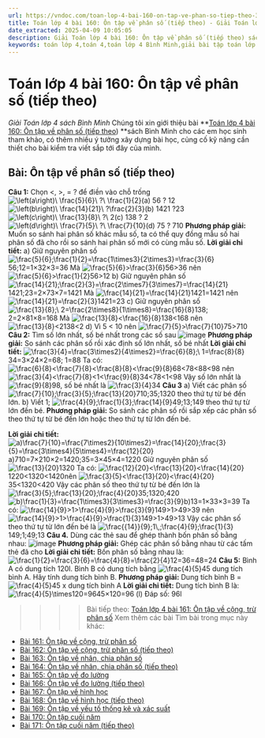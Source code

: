 ```yaml
---
url: https://vndoc.com/toan-lop-4-bai-160-on-tap-ve-phan-so-tiep-theo-336953
title: Toán lớp 4 bài 160: Ôn tập về phân số (tiếp theo) - Giải Toán lớp 4 sách Bình Minh - VnDoc.com
date_extracted: 2025-04-09 10:05:05
description: Giải Toán lớp 4 bài 160: Ôn tập về phân số (tiếp theo) sách Bình Minh có hướng dẫn giải chi tiết các câu hỏi trong SGK Toán lớp 4 Bình Minh.
keywords: toán lớp 4,toán 4,toán lớp 4 Bình Minh,giải bài tập toán lớp 4 Bình Minh,giải toán lớp 4 Bình Minh,toán lớp 4 sách Bình Minh,toán 4 Bình Minh,giải sách toán lớp 4 Bình Minh,Toán lớp 4 Bài 160 Ôn tập về phân số (tiếp theo),giải toán 4 bài 160
---
```


# Toán lớp 4 bài 160: Ôn tập về phân số \(tiếp theo\)
_Giải Toán lớp 4 sách Bình Minh_
Chúng tôi xin giới thiệu bài **[Toán lớp 4 bài 160: Ôn tập về phân số \(tiếp theo](<https://vndoc.com/toan-lop-4-bai-160-on-tap-ve-phan-so-tiep-theo-336953>)\) **sách Bình Minh cho các em học sinh tham khảo, có thêm nhiều ý tưởng xây dựng bài học, củng cố kỹ năng cần thiết cho bài kiểm tra viết sắp tới đây của mình.
## Bài: Ôn tập về phân số \(tiếp theo\)
**Câu 1:** Chọn <, >, = ? để điền vào chỗ trống
![\\left\(a\\right\)\\ \\frac{5}{6}\\ ?\\ \\frac{1}{2}](https://i.vdoc.vn/data/image/blank.png)\(a\) 56 ? 12
![\\left\(b\\right\)\\ \\frac{14}{21}\\ ?\\frac{2}{3}](https://i.vdoc.vn/data/image/blank.png)\(b\) 1421 ?23
![\\left\(c\\right\)\\ \\frac{13}{8}\\ ?\\ 2](https://i.vdoc.vn/data/image/blank.png)\(c\) 138 ? 2
![\\left\(d\\right\)\\ \\frac{7}{5}\\ ?\\ \\frac{7}{10}](https://i.vdoc.vn/data/image/blank.png)\(d\) 75 ? 710
**Phương pháp giải:**
Muốn so sánh hai phân số khác mẫu số, ta có thể quy đồng mẫu số hai phân số đã cho rồi so sánh hai phân số mới có cùng mẫu số.
**Lời giải chi tiết:**
a\) Giữ nguyên phân số ![\\frac{5}{6};\\frac{1}{2}=\\frac{1\\times3}{2\\times3}=\\frac{3}{6}](https://i.vdoc.vn/data/image/blank.png)56;12=1×32×3=36
Mà ![\\frac{5}{6}>\\frac{3}{6}](https://i.vdoc.vn/data/image/blank.png)56>36 nên ![\\frac{5}{6}>\\frac{1}{2}](https://i.vdoc.vn/data/image/blank.png)56>12
b\) Giữ nguyên phân số ![\\frac{14}{21};\\frac{2}{3}=\\frac{2\\times7}{3\\times7}=\\frac{14}{21}](https://i.vdoc.vn/data/image/blank.png)1421;23=2×73×7=1421
Mà ![\\frac{14}{21}=\\frac{14}{21}](https://i.vdoc.vn/data/image/blank.png)1421=1421 nên ![\\frac{14}{21}=\\frac{2}{3}](https://i.vdoc.vn/data/image/blank.png)1421=23
c\) Giữ nguyên phân số ![\\frac{13}{8};\\ 2=\\frac{2\\times8}{1\\times8}=\\frac{16}{8}](https://i.vdoc.vn/data/image/blank.png)138; 2=2×81×8=168
Mà ![\\frac{13}{8}<\\frac{16}{8}](https://i.vdoc.vn/data/image/blank.png)138<168 nên ![\\frac{13}{8}<2](https://i.vdoc.vn/data/image/blank.png)138<2
d\) Vì 5 < 10 nên ![\\frac{7}{5}>\\frac{7}{10}](https://i.vdoc.vn/data/image/blank.png)75>710
**Câu 2:** Tìm số lớn nhất, số bé nhất trong các số sau
![image](https://i.vdoc.vn/data/image/2025/02/24/20.png)
**Phương pháp giải:**
So sánh các phân số rồi xác định số lớn nhất, số bé nhất
**Lời giải chi tiết:**
![\\frac{3}{4}=\\frac{3\\times2}{4\\times2}=\\frac{6}{8};\\ 1=\\frac{8}{8}](https://i.vdoc.vn/data/image/blank.png) 34=3×24×2=68; 1=88
Ta có: ![\\frac{6}{8}<\\frac{7}{8}<\\frac{8}{8}<\\frac{9}{8}](https://i.vdoc.vn/data/image/blank.png)68<78<88<98 nên ![\\frac{3}{4}<\\frac{7}{8}<1<\\frac{9}{8}](https://i.vdoc.vn/data/image/blank.png)34<78<1<98
Vậy số lớn nhất là ![\\frac{9}{8}](https://i.vdoc.vn/data/image/blank.png)98, số bé nhất là ![\\frac{3}{4}](https://i.vdoc.vn/data/image/blank.png)34
**Câu 3**
a\) Viết các phân số ![\\frac{7}{10};\\frac{3}{5};\\frac{13}{20}](https://i.vdoc.vn/data/image/blank.png)710;35;1320 theo thứ tự từ bé đến lớn.
b\) Viết 1; ![\\frac{4}{9};\\frac{1}{3};\\frac{14}{9}](https://i.vdoc.vn/data/image/blank.png)49;13;149 theo thứ tự từ lớn đến bé.
**Phương pháp giải:**
So sánh các phân số rồi sắp xếp các phân số theo thứ tự từ bé đến lớn hoặc theo thứ tự từ lớn đến bé.   

**Lời giải chi tiết:**
![a\)\\frac{7}{10}=\\frac{7\\times2}{10\\times2}=\\frac{14}{20};\\frac{3}{5}=\\frac{3\\times4}{5\\times4}=\\frac{12}{20}](https://i.vdoc.vn/data/image/blank.png) a\)710=7×210×2=1420;35=3×45×4=1220
Giữ nguyên phân số ![\\frac{13}{20}](https://i.vdoc.vn/data/image/blank.png)1320
Ta có: ![\\frac{12}{20}<\\frac{13}{20}<\\frac{14}{20}](https://i.vdoc.vn/data/image/blank.png)1220<1320<1420nên ![\\frac{3}{5}<\\frac{13}{20}<\\frac{4}{20}](https://i.vdoc.vn/data/image/blank.png)35<1320<420
Vậy các phân số theo thứ tự từ bé đến lớn là ![\\frac{3}{5};\\frac{13}{20};\\frac{4}{20}](https://i.vdoc.vn/data/image/blank.png)35;1320;420
![b\)\\frac{1}{3}=\\frac{1\\times3}{3\\times3}=\\frac{3}{9}](https://i.vdoc.vn/data/image/blank.png)b\)13=1×33×3=39
Ta có: ![\\frac{14}{9}>1>\\frac{4}{9}>\\frac{3}{9}](https://i.vdoc.vn/data/image/blank.png)149>1>49>39 nên ![\\frac{14}{9}>1>\\frac{4}{9}>\\frac{1}{3}](https://i.vdoc.vn/data/image/blank.png)149>1>49>13
Vậy các phân số theo thứ tự từ lớn đến bé là ![\\frac{{14}}{9};1\\,;\\frac{4}{9};\\frac{1}{3}](https://i.vdoc.vn/data/image/blank.png)149;1;49;13
**Câu 4.** Dùng các thẻ sau để ghép thành bốn phân số bằng nhau:
![image](https://i.vdoc.vn/data/image/2025/02/24/1.png)
**Phương pháp giải:**
Ghép các phân số bằng nhau từ các tấm thẻ đã cho
**Lời giải chi tiết:**
Bốn phân số bằng nhau là: ![\\frac{1}{2}=\\frac{3}{6}=\\frac{4}{8}=\\frac{2}{4}](https://i.vdoc.vn/data/image/blank.png)12=36=48=24
**Câu 5:** Bình A có dung tích 120l. Bình B có dung tích bằng ![\\frac{4}{5}](https://i.vdoc.vn/data/image/blank.png)45 dung tích bình A. Hãy tính dung tích bình B.
**Phương pháp giải:**
Dung tích bình B = ![\\frac{4}{5}](https://i.vdoc.vn/data/image/blank.png)45 x dung tích bình A
**Lời giải chi tiết:**
Dung tích bình B là:
![\\frac{4}{5}\\times120=96](https://i.vdoc.vn/data/image/blank.png)45×120=96 \(l\)
Đáp số: 96l
>>>> Bài tiếp theo: [Toán lớp 4 bài 161: Ôn tập về cộng, trừ phân số](<https://vndoc.com/toan-lop-4-bai-161-on-tap-ve-cong-tru-phan-so-336954>)
Xem thêm các bài Tìm bài trong mục này khác:
  * [Bài 161: Ôn tập về cộng, trừ phân số](</toan-lop-4-bai-161-on-tap-ve-cong-tru-phan-so-336954>)
  * [Bài 162: Ôn tập về cộng, trừ phân số \(tiếp theo\)](</toan-lop-4-bai-162-on-tap-ve-cong-tru-phan-so-tiep-theo-336957>)
  * [Bài 163: Ôn tập về nhân, chia phân số](</toan-lop-4-bai-163-on-tap-ve-nhan-chia-phan-so-336960>)
  * [Bài 164: Ôn tập về nhân, chia phân số \(tiếp theo\)](</toan-lop-4-bai-164-on-tap-ve-nhan-chia-phan-so-tiep-theo-336967>)
  * [Bài 165: Ôn tập về đo lường](</toan-lop-4-bai-165-on-tap-ve-do-luong-336975>)
  * [Bài 166: Ôn tập về đo lường \(tiếp theo\)](</toan-lop-4-bai-166-on-tap-ve-do-luong-tiep-theo-336979>)
  * [Bài 167: Ôn tập về hình học](</toan-lop-4-bai-167-on-tap-ve-hinh-hoc-336981>)
  * [Bài 168: Ôn tập về hình học \(tiếp theo\)](</toan-lop-4-bai-168-on-tap-ve-hinh-hoc-tiep-theo-336983>)
  * [Bài 169: Ôn tập về yếu tố thống kê và xác suất](</toan-lop-4-bai-169-on-tap-ve-yeu-to-thong-ke-va-xac-suat-336985>)
  * [Bài 170: Ôn tập cuối năm](</toan-lop-4-bai-170-on-tap-cuoi-nam-336988>)
  * [Bài 171: Ôn tập cuối năm \(tiếp theo\)](</toan-lop-4-bai-171-on-tap-cuoi-nam-tiep-theo-336990>)

